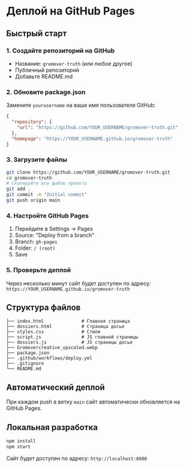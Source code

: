# Деплой на GitHub Pages

## Быстрый старт

### 1. Создайте репозиторий на GitHub
- Название: `gromover-truth` (или любое другое)
- Публичный репозиторий
- Добавьте README.md

### 2. Обновите package.json
Замените `yourusername` на ваше имя пользователя GitHub:
```json
{
  "repository": {
    "url": "https://github.com/YOUR_USERNAME/gromover-truth.git"
  },
  "homepage": "https://YOUR_USERNAME.github.io/gromover-truth"
}
```

### 3. Загрузите файлы
```bash
git clone https://github.com/YOUR_USERNAME/gromover-truth.git
cd gromover-truth
# Скопируйте все файлы проекта
git add .
git commit -m "Initial commit"
git push origin main
```

### 4. Настройте GitHub Pages
1. Перейдите в Settings → Pages
2. Source: "Deploy from a branch"
3. Branch: `gh-pages`
4. Folder: `/ (root)`
5. Save

### 5. Проверьте деплой
Через несколько минут сайт будет доступен по адресу:
`https://YOUR_USERNAME.github.io/gromover-truth`

## Структура файлов
```
├── index.html              # Главная страница
├── dossiers.html           # Страница досье
├── styles.css              # Стили
├── script.js               # JS главной страницы
├── dossiers.js             # JS страницы досье
├── Gromovercreative_upscaled.webp
├── package.json
├── .github/workflows/deploy.yml
├── .gitignore
└── README.md
```

## Автоматический деплой
При каждом push в ветку `main` сайт автоматически обновляется на GitHub Pages.

## Локальная разработка
```bash
npm install
npm start
```
Сайт будет доступен по адресу: `http://localhost:8080` 